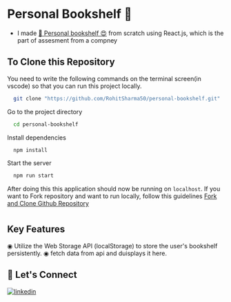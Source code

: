 #  Personal Bookshelf 🚀



- I made [🚀 Personal bookshelf 😍](https://master--my-library1.netlify.app/) from scratch using React.js, which is the part of assesment from a compney



## To Clone this Repository

You need to write the following commands on the terminal screen(in vscode) so that you can run this project locally.

```bash
  git clone "https://github.com/RohitSharma50/personal-bookshelf.git"
```

Go to the project directory

```bash
  cd personal-bookshelf
```

Install dependencies

```bash
  npm install
```

Start the server

```bash
  npm run start
```

 After doing this this application should now be running on `localhost`. If you want to Fork repository and want to run locally, follow this guidelines [Fork and Clone Github Repository](https://docs.github.com/en/get-started/quickstart/fork-a-repo)

# 

## Key Features

◉ Utilize the Web Storage API (localStorage) to store the user's bookshelf persistently.
◉ fetch data from api and duisplays it here.

## 🔗 Let's Connect

[![linkedin](https://img.shields.io/badge/LinkedIn-0077B5?style=for-the-badge&logo=linkedin&logoColor=white)](https://www.linkedin.com/in/rohit-sharma50/)
